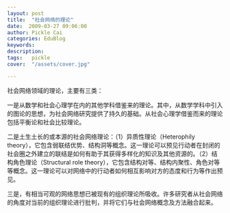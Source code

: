 ```yaml
---
layout: post  
title:  "社会网络的理论"
date:  2009-03-27 09:06:00
author: Pickle Cai  
categories: EduBlog  
keywords: 
description:   
tags:	pickle   
cover:  "/assets/cover.jpg"  

---
```


社会网络领域的理论，主要有三类：



一是从数学和社会心理学在内的其他学科借鉴来的理论。其中，从数学学科中引入的图论的思想，为社会网络研究提供了持久的基础。从社会心理学借鉴而来的理论包括平衡论和社会比较理论。 



二是土生土长的或本源的社会网络理论：（1）异质性理论（Heterophily theory），它包含弱联结优势、结构洞等概念。这一理论可以预见行动者在封闭的社会圈之外建立的联结是如何有助于其获得多样化的知识及其他资源的。（2）结构角色理论（Structural role theory），它包含结构对等、结构内聚性、角色对等等概念。这一理论可以对网络中的行动者如何相互影响对方的态度和行为等作出预见。 



三是，有相当可观的网络思想已被现有的组织理论所吸收。许多研究者从社会网络的角度对当前的组织理论进行批判，并将它们与社会网络概念及方法融合起来。 





		    

